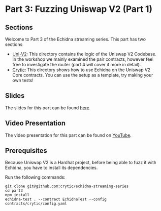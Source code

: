 
# Part 3: Fuzzing Uniswap V2 (Part 1)

## Sections

Welcome to Part 3 of the Echidna streaming series. This part has two sections:

- [Uni-V2](./contracts/uni-v2/): This directory contains the logic of the Uniswap V2 Codebase. In the workshop we mainly examined the pair contracts, however feel free to investigate the router (part 4 will cover it more in detail).
- [Crytic](./contracts/crytic/): This directory shows how to use Echidna on the Uniswap V2 Core contracts. You can use the setup as a template, try making your own tests!

## Slides

The slides for this part can be found [here](./Echidna-Streaming-Session-Part-3.pdf).

## Video Presentation

The video presentation for this part can be found on [YouTube](https://www.youtube.com/watch?v=n0RaKKVTGvA).

## Prerequisites 

Because Uniswap V2 is a Hardhat project, before being able to fuzz it with Echidna, you have to install its dependencies.

Run the following commands:

```
git clone git@github.com:crytic/echidna-streaming-series
cd part3
npm install
echidna-test . --contract EchidnaTest --config contracts/crytic/config.yaml
```
